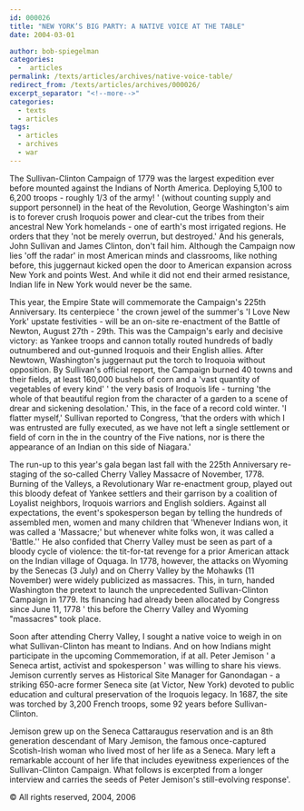 ```yaml
---
id: 000026
title: "NEW YORK’S BIG PARTY: A NATIVE VOICE AT THE TABLE"
date: 2004-03-01

author: bob-spiegelman
categories:
  -  articles
permalink: /texts/articles/archives/native-voice-table/
redirect_from: /texts/articles/archives/000026/
excerpt_separator: "<!--more-->"
categories:
  - texts
  - articles
tags:
  - articles
  - archives
  - war
---
```

The Sullivan-Clinton Campaign of 1779 was the largest expedition ever before mounted against the Indians of North America. Deploying 5,100 to 6,200 troops - roughly 1/3 of the army! ' (without counting supply and support personnel) in the heat of the Revolution, George Washington's aim is to forever crush Iroquois power and clear-cut the tribes from their ancestral New York homelands - one of earth's most irrigated regions. He orders that they 'not be merely overrun, but destroyed.' And his generals, John Sullivan and James Clinton, don't fail him. Although the Campaign now lies 'off the radar' in most American minds and classrooms, like nothing before, this juggernaut kicked open the door to American expansion across New York and points West. And while it did not end their armed resistance, Indian life in New York would never be the same.

This year, the Empire State will commemorate the Campaign's 225th Anniversary. Its centerpiece ' the crown jewel of the summer's 'I Love New York' upstate festivities - will be an on-site re-enactment of the Battle of Newton, August 27th - 29th. This was the Campaign's early and decisive victory: as Yankee troops and cannon totally routed hundreds of badly outnumbered and out-gunned Iroquois and their English allies. After Newtown, Washington's juggernaut put the torch to Iroquoia without opposition. By Sullivan's official report, the Campaign burned 40 towns and their fields, at least 160,000 bushels of corn and a 'vast quantity of vegetables of every kind' ' the very basis of Iroquois life - turning 'the whole of that beautiful region from the character of a garden to a scene of drear and sickening desolation.' This, in the face of a record cold winter. 'I flatter myself,' Sullivan reported to Congress, 'that the orders with which I was entrusted are fully executed, as we have not left a single settlement or field of corn in the in the country of the Five nations, nor is there the appearance of an Indian on this side of Niagara.'

The run-up to this year's gala began last fall with the 225th Anniversary re-staging of the so-called Cherry Valley Massacre of November, 1778. Burning of the Valleys, a Revolutionary War re-enactment group, played out this bloody defeat of Yankee settlers and their garrison by a coalition of Loyalist neighbors, Iroquois warriors and English soldiers. Against all expectations, the event's spokesperson began by telling the hundreds of assembled men, women and many children that 'Whenever Indians won, it was called a 'Massacre;' but whenever white folks won, it was called a 'Battle.'' He also confided that Cherry Valley must be seen as part of a bloody cycle of violence: the tit-for-tat revenge for a prior American attack on the Indian village of Oquaga. In 1778, however, the attacks on Wyoming by the Senecas (3 July) and on Cherry Valley by the Mohawks (11 November) were widely publicized as massacres. This, in turn, handed Washington the pretext to launch the unprecedented Sullivan-Clinton Campaign in 1779. Its financing had already been allocated by Congress since June 11, 1778 ' this before the Cherry Valley and Wyoming "massacres" took place.

Soon after attending Cherry Valley, I sought a native voice to weigh in on what Sullivan-Clinton has meant to Indians. And on how Indians might participate in the upcoming Commemoration, if at all. Peter Jemison ' a Seneca artist, activist and spokesperson ' was willing to share his views. Jemison currently serves as Historical Site Manager for Ganondagan - a striking 650-acre former Seneca site (at Victor, New York) devoted to public education and cultural preservation of the Iroquois legacy. In 1687, the site was torched by 3,200 French troops, some 92 years before Sullivan-Clinton.

Jemison grew up on the Seneca Cattaraugus reservation and is an 8th generation descendant of Mary Jemison, the famous once-captured Scotish-Irish woman who lived most of her life as a Seneca. Mary left a remarkable account of her life that includes eyewitness experiences of the Sullivan-Clinton Campaign. What follows is excerpted from a longer interview and carries the seeds of Peter Jemison's still-evolving response'.

&copy; All rights reserved, 2004, 2006

